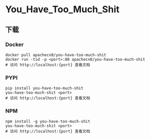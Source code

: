 # You_Have_Too_Much_Shit

## 下载

### Docker

```
docker pull apachecn0/you-have-too-much-shit
docker run -tid -p <port>:80 apachecn0/you-have-too-much-shit
# 访问 http://localhost:{port} 查看文档
```

### PYPI

```
pip install you-have-too-much-shit
you-have-too-much-shit <port>
# 访问 http://localhost:{port} 查看文档
```

### NPM

```
npm install -g you-have-too-much-shit
you-have-too-much-shit <port>
# 访问 http://localhost:{port} 查看文档
```